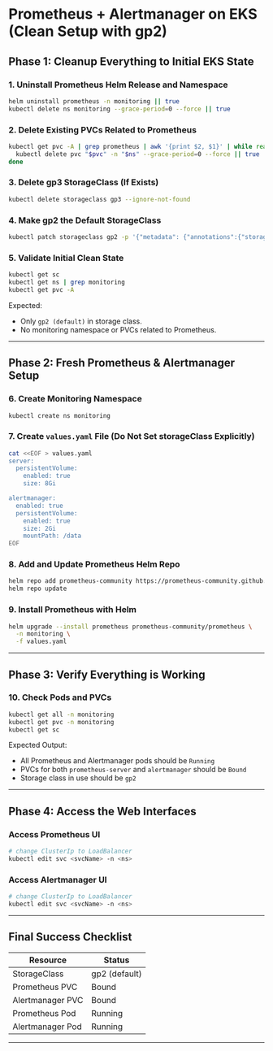 # Prometheus + Alertmanager on EKS (Clean Setup with gp2)

##  Phase 1: Cleanup Everything to Initial EKS State

### 1. Uninstall Prometheus Helm Release and Namespace

```bash
helm uninstall prometheus -n monitoring || true
kubectl delete ns monitoring --grace-period=0 --force || true
```

### 2. Delete Existing PVCs Related to Prometheus

```bash
kubectl get pvc -A | grep prometheus | awk '{print $2, $1}' | while read pvc ns; do
  kubectl delete pvc "$pvc" -n "$ns" --grace-period=0 --force || true
done
```

### 3. Delete gp3 StorageClass (If Exists)

```bash
kubectl delete storageclass gp3 --ignore-not-found
```

### 4. Make gp2 the Default StorageClass

```bash
kubectl patch storageclass gp2 -p '{"metadata": {"annotations":{"storageclass.kubernetes.io/is-default-class":"true"}}}'
```

### 5. Validate Initial Clean State

```bash
kubectl get sc
kubectl get ns | grep monitoring
kubectl get pvc -A
```

Expected:

* Only `gp2 (default)` in storage class.
* No monitoring namespace or PVCs related to Prometheus.

---

##  Phase 2: Fresh Prometheus & Alertmanager Setup

### 6. Create Monitoring Namespace

```bash
kubectl create ns monitoring
```

### 7. Create `values.yaml` File (Do Not Set storageClass Explicitly)

```bash
cat <<EOF > values.yaml
server:
  persistentVolume:
    enabled: true
    size: 8Gi

alertmanager:
  enabled: true
  persistentVolume:
    enabled: true
    size: 2Gi
    mountPath: /data
EOF
```

### 8. Add and Update Prometheus Helm Repo

```bash
helm repo add prometheus-community https://prometheus-community.github.io/helm-charts
helm repo update
```

### 9. Install Prometheus with Helm

```bash
helm upgrade --install prometheus prometheus-community/prometheus \
  -n monitoring \
  -f values.yaml
```

---

##  Phase 3: Verify Everything is Working

### 10. Check Pods and PVCs

```bash
kubectl get all -n monitoring
kubectl get pvc -n monitoring
kubectl get sc
```

Expected Output:

* All Prometheus and Alertmanager pods should be `Running`
* PVCs for both `prometheus-server` and `alertmanager` should be `Bound`
* Storage class in use should be `gp2`

---

##  Phase 4: Access the Web Interfaces

### Access Prometheus UI

```bash
# change ClusterIp to LoadBalancer
kubectl edit svc <svcName> -n <ns>
```



### Access Alertmanager UI

```bash
# change ClusterIp to LoadBalancer
kubectl edit svc <svcName> -n <ns>
```

---

##  Final Success Checklist

| Resource          | Status          |
| ----------------- | --------------- |
| StorageClass      | gp2 (default)  |
| Prometheus PVC    | Bound          |
| Alertmanager PVC  | Bound         |
| Prometheus Pod    | Running        |
| Alertmanager Pod  | Running        |


---


